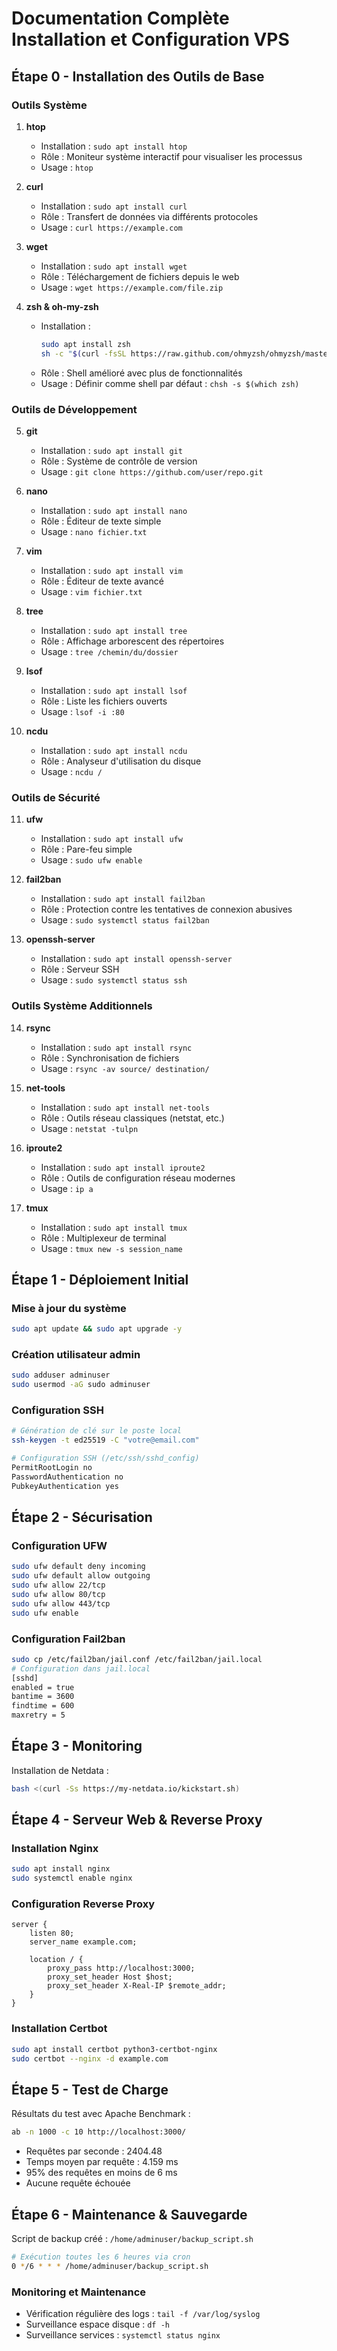 # Documentation Complète Installation et Configuration VPS

## Étape 0 - Installation des Outils de Base

### Outils Système
1. **htop**
   - Installation : `sudo apt install htop`
   - Rôle : Moniteur système interactif pour visualiser les processus
   - Usage : `htop`

2. **curl**
   - Installation : `sudo apt install curl`
   - Rôle : Transfert de données via différents protocoles
   - Usage : `curl https://example.com`

3. **wget**
   - Installation : `sudo apt install wget`
   - Rôle : Téléchargement de fichiers depuis le web
   - Usage : `wget https://example.com/file.zip`

4. **zsh & oh-my-zsh**
   - Installation : 
     ```bash
     sudo apt install zsh
     sh -c "$(curl -fsSL https://raw.github.com/ohmyzsh/ohmyzsh/master/tools/install.sh)"
     ```
   - Rôle : Shell amélioré avec plus de fonctionnalités
   - Usage : Définir comme shell par défaut : `chsh -s $(which zsh)`

### Outils de Développement
5. **git**
   - Installation : `sudo apt install git`
   - Rôle : Système de contrôle de version
   - Usage : `git clone https://github.com/user/repo.git`

6. **nano**
   - Installation : `sudo apt install nano`
   - Rôle : Éditeur de texte simple
   - Usage : `nano fichier.txt`

7. **vim**
   - Installation : `sudo apt install vim`
   - Rôle : Éditeur de texte avancé
   - Usage : `vim fichier.txt`

8. **tree**
   - Installation : `sudo apt install tree`
   - Rôle : Affichage arborescent des répertoires
   - Usage : `tree /chemin/du/dossier`

9. **lsof**
   - Installation : `sudo apt install lsof`
   - Rôle : Liste les fichiers ouverts
   - Usage : `lsof -i :80`

10. **ncdu**
    - Installation : `sudo apt install ncdu`
    - Rôle : Analyseur d'utilisation du disque
    - Usage : `ncdu /`

### Outils de Sécurité
11. **ufw**
    - Installation : `sudo apt install ufw`
    - Rôle : Pare-feu simple
    - Usage : `sudo ufw enable`

12. **fail2ban**
    - Installation : `sudo apt install fail2ban`
    - Rôle : Protection contre les tentatives de connexion abusives
    - Usage : `sudo systemctl status fail2ban`

13. **openssh-server**
    - Installation : `sudo apt install openssh-server`
    - Rôle : Serveur SSH
    - Usage : `sudo systemctl status ssh`

### Outils Système Additionnels
14. **rsync**
    - Installation : `sudo apt install rsync`
    - Rôle : Synchronisation de fichiers
    - Usage : `rsync -av source/ destination/`

15. **net-tools**
    - Installation : `sudo apt install net-tools`
    - Rôle : Outils réseau classiques (netstat, etc.)
    - Usage : `netstat -tulpn`

16. **iproute2**
    - Installation : `sudo apt install iproute2`
    - Rôle : Outils de configuration réseau modernes
    - Usage : `ip a`

17. **tmux**
    - Installation : `sudo apt install tmux`
    - Rôle : Multiplexeur de terminal
    - Usage : `tmux new -s session_name`

## Étape 1 - Déploiement Initial

### Mise à jour du système
```bash
sudo apt update && sudo apt upgrade -y
```

### Création utilisateur admin
```bash
sudo adduser adminuser
sudo usermod -aG sudo adminuser
```

### Configuration SSH
```bash
# Génération de clé sur le poste local
ssh-keygen -t ed25519 -C "votre@email.com"

# Configuration SSH (/etc/ssh/sshd_config)
PermitRootLogin no
PasswordAuthentication no
PubkeyAuthentication yes
```

## Étape 2 - Sécurisation

### Configuration UFW
```bash
sudo ufw default deny incoming
sudo ufw default allow outgoing
sudo ufw allow 22/tcp
sudo ufw allow 80/tcp
sudo ufw allow 443/tcp
sudo ufw enable
```

### Configuration Fail2ban
```bash
sudo cp /etc/fail2ban/jail.conf /etc/fail2ban/jail.local
# Configuration dans jail.local
[sshd]
enabled = true
bantime = 3600
findtime = 600
maxretry = 5
```

## Étape 3 - Monitoring

Installation de Netdata :
```bash
bash <(curl -Ss https://my-netdata.io/kickstart.sh)
```

## Étape 4 - Serveur Web & Reverse Proxy

### Installation Nginx
```bash
sudo apt install nginx
sudo systemctl enable nginx
```

### Configuration Reverse Proxy
```nginx
server {
    listen 80;
    server_name example.com;
    
    location / {
        proxy_pass http://localhost:3000;
        proxy_set_header Host $host;
        proxy_set_header X-Real-IP $remote_addr;
    }
}
```

### Installation Certbot
```bash
sudo apt install certbot python3-certbot-nginx
sudo certbot --nginx -d example.com
```

## Étape 5 - Test de Charge

Résultats du test avec Apache Benchmark :
```bash
ab -n 1000 -c 10 http://localhost:3000/
```
- Requêtes par seconde : 2404.48
- Temps moyen par requête : 4.159 ms
- 95% des requêtes en moins de 6 ms
- Aucune requête échouée

## Étape 6 - Maintenance & Sauvegarde

Script de backup créé : `/home/adminuser/backup_script.sh`
```bash
# Exécution toutes les 6 heures via cron
0 */6 * * * /home/adminuser/backup_script.sh
```

### Monitoring et Maintenance
- Vérification régulière des logs : `tail -f /var/log/syslog`
- Surveillance espace disque : `df -h`
- Surveillance services : `systemctl status nginx`
